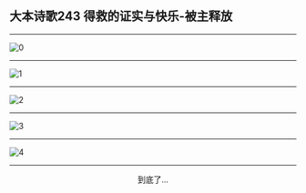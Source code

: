 
## 大本诗歌243 得救的证实与快乐-被主释放
        
<div id="aplayer0"></div>

---

<img alt="0" data-original="/data/d0242/0.png">

---

<img alt="1" data-original="/data/d0242/1.png">

---

<img alt="2" data-original="/data/d0242/2.png">

---

<img alt="3" data-original="/data/d0242/3.png">

---

<img alt="4" data-original="/data/d0242/4.png">

---

<p style="text-align: center">到底了...</p>

<script src="/js/dist-view.js"></script>

<script>
MAIN.id = 'd0242';
        
const ap0 = new APlayer({
    container: document.getElementById('aplayer0'),
    volume: 1,
    loop: 'none',
    preload: 'none',
    audio: [{
        name: '大本诗歌243.mp3',
        artist: '大本诗歌',
        url: 'https://res.wx.qq.com/voice/getvoice?mediaid=MzI0NTk3MDM5M18yMjQ3NDkwNjA4',
        cover: '/favicon'
    }]
});
</script>
